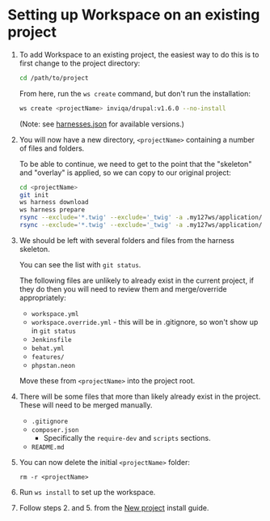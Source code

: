 # Setting up Workspace on an existing project

1. To add Workspace to an existing project, the easiest way to do this is to first change to the project directory:
    ```bash
    cd /path/to/project
    ```
    From here, run the `ws create` command, but don't run the installation:
    ```bash
    ws create <projectName> inviqa/drupal:v1.6.0 --no-install
    ```
    (Note: see [harnesses.json] for available versions.)

2.  You will now have a new directory, `<projectName>` containing a number of files and folders.

    To be able to continue, we need to get to the point that the "skeleton" and "overlay" is applied,
    so we can copy to our original project:
    ```bash
    cd <projectName>
    git init
    ws harness download
    ws harness prepare
    rsync --exclude='*.twig' --exclude='_twig' -a .my127ws/application/skeleton/ .
    rsync --exclude='*.twig' --exclude='_twig' -a .my127ws/application/overlay/ .
    ```

3. We should be left with several folders and files from the harness skeleton.

    You can see the list with `git status`.

    The following files are unlikely to already exist in the current project, if they do then you will need to review them and merge/override appropriately:
    * `workspace.yml`
    * `workspace.override.yml` - this will be in .gitignore, so won't show up in `git status`
    * `Jenkinsfile`
    * `behat.yml`
    * `features/`
    * `phpstan.neon`

    Move these from `<projectName>` into the project root.

4. There will be some files that more than likely already exist in the project. These will need to be merged manually.
    * `.gitignore`
    * `composer.json`
        * Specifically the `require-dev` and `scripts` sections.
    * `README.md`

5. You can now delete the initial `<projectName>` folder:
    ```
    rm -r <projectName>
    ```

6. Run `ws install` to set up the workspace.

7. Follow steps 2. and 5. from the [New project] install guide.

[harnesses.json]: https://my127.io/workspace/harnesses.json
[New project]: new-project.md
